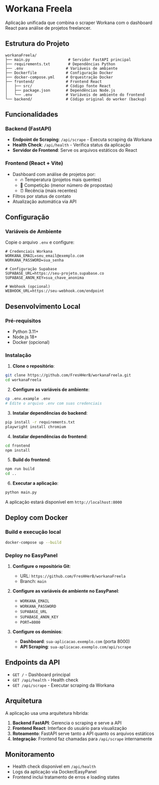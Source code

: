 # Workana Freela

Aplicação unificada que combina o scraper Workana com o dashboard React para análise de projetos freelancer.

## Estrutura do Projeto

```
workanaFreela/
├── main.py                 # Servidor FastAPI principal
├── requirements.txt        # Dependências Python
├── .env                   # Variáveis de ambiente
├── Dockerfile             # Configuração Docker
├── docker-compose.yml     # Orquestração Docker
├── frontend/              # Frontend React
│   ├── src/               # Código fonte React
│   ├── package.json       # Dependências Node.js
│   └── .env               # Variáveis de ambiente do frontend
└── backend/               # Código original do worker (backup)
```

## Funcionalidades

### Backend (FastAPI)
- **Endpoint de Scraping**: `/api/scrape` - Executa scraping da Workana
- **Health Check**: `/api/health` - Verifica status da aplicação
- **Servidor de Frontend**: Serve os arquivos estáticos do React

### Frontend (React + Vite)
- Dashboard com análise de projetos por:
  - 🔥 Temperatura (projetos mais quentes)
  - 🎯 Competição (menor número de propostas)
  - ⏰ Recência (mais recentes)
- Filtros por status de contato
- Atualização automática via API

## Configuração

### Variáveis de Ambiente

Copie o arquivo `.env` e configure:

```env
# Credenciais Workana
WORKANA_EMAIL=seu_email@exemplo.com
WORKANA_PASSWORD=sua_senha

# Configuração Supabase
SUPABASE_URL=https://seu-projeto.supabase.co
SUPABASE_ANON_KEY=sua_chave_anonima

# Webhook (opcional)
WEBHOOK_URL=https://seu-webhook.com/endpoint
```

## Desenvolvimento Local

### Pré-requisitos
- Python 3.11+
- Node.js 18+
- Docker (opcional)

### Instalação

1. **Clone o repositório**:
```bash
git clone https://github.com/FresHHerB/workanaFreela.git
cd workanaFreela
```

2. **Configure as variáveis de ambiente**:
```bash
cp .env.example .env
# Edite o arquivo .env com suas credenciais
```

3. **Instalar dependências do backend**:
```bash
pip install -r requirements.txt
playwright install chromium
```

4. **Instalar dependências do frontend**:
```bash
cd frontend
npm install
```

5. **Build do frontend**:
```bash
npm run build
cd ..
```

6. **Executar a aplicação**:
```bash
python main.py
```

A aplicação estará disponível em `http://localhost:8000`

## Deploy com Docker

### Build e execução local
```bash
docker-compose up --build
```

### Deploy no EasyPanel

1. **Configure o repositório Git**:
   - URL: `https://github.com/FresHHerB/workanaFreela`
   - Branch: `main`

2. **Configure as variáveis de ambiente no EasyPanel**:
   - `WORKANA_EMAIL`
   - `WORKANA_PASSWORD`
   - `SUPABASE_URL`
   - `SUPABASE_ANON_KEY`
   - `PORT=8000`

3. **Configure os domínios**:
   - **Dashboard**: `sua-aplicacao.exemplo.com` (porta 8000)
   - **API Scraping**: `sua-aplicacao.exemplo.com/api/scrape`

## Endpoints da API

- `GET /` - Dashboard principal
- `GET /api/health` - Health check
- `GET /api/scrape` - Executar scraping da Workana

## Arquitetura

A aplicação usa uma arquitetura híbrida:

1. **Backend FastAPI**: Gerencia o scraping e serve a API
2. **Frontend React**: Interface do usuário para visualização
3. **Roteamento**: FastAPI serve tanto a API quanto os arquivos estáticos
4. **Integração**: Frontend faz chamadas para `/api/scrape` internamente

## Monitoramento

- Health check disponível em `/api/health`
- Logs da aplicação via Docker/EasyPanel
- Frontend inclui tratamento de erros e loading states